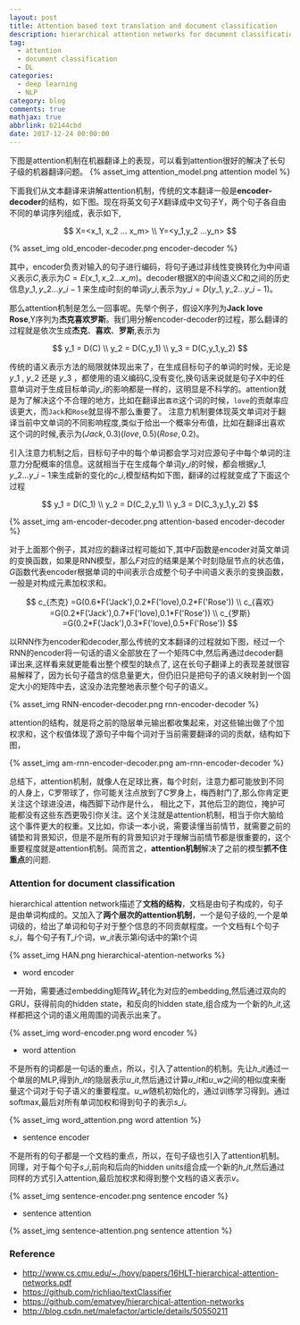 ```yaml
---
layout: post
title: Attention based text translation and document classification
description: hierarchical attention networks for document classification
tag:
  - attention
  - document classification
  - DL
categories:
  - deep learning
  - NLP
category: blog
comments: true
mathjax: true
abbrlink: b2144cbd
date: 2017-12-24 00:00:00
---
```

下图是attention机制在机器翻译上的表现，可以看到attention很好的解决了长句子级的机器翻译问题。
{% asset_img attention_model.png attention model %}


下面我们从文本翻译来讲解attention机制，传统的文本翻译一般是**encoder-decoder**的结构，如下图。现在将英文句子X翻译成中文句子Y，两个句子各自由不同的单词序列组成，表示如下,

$$
X=<x_1, x_2 ... x_m> \\
Y=<y_1,y_2 ...y_n>
$$

{% asset_img old_encoder-decoder.png encoder-decoder %}

其中，encoder负责对输入的句子进行编码，将句子通过非线性变换转化为中间语义表示$C$,表示为$C=E(x\_1,x\_2...x\_m)$。decoder根据X的中间语义$C$和之间的历史信息$y\_1, y\_2...y\_{i-1}$
来生成i时刻的单词$y\_i$,表示为$y\_i = D(y\_1,y\_2...y\_{i-1})$。

那么attention机制是怎么一回事呢。先举个例子，假设X序列为**Jack love Rose**,Y序列为**杰克喜欢罗斯**。我们用分解encoder-decoder的过程，那么翻译的过程就是依次生成**杰克**、**喜欢**、**罗斯**,表示为

$$
y_1 = D(C) \\
y_2 = D(C,y_1) \\
y_3 = D(C,y_1,y_2)
$$

传统的语义表示方法的局限就体现出来了，在生成目标句子的单词的时候，无论是 $y\_1$ , $y\_2$ 还是 $y\_3$ ，都使用的语义编码C,没有变化,换句话来说就是句子X中的任意单词对于生成目标单词$y\_i$的影响都是一样的，这明显是不科学的。attention就是为了解决这个不合理的地方，比如在翻译出`喜欢`这个词的时候，`love`的贡献率应该更大，而`Jack`和`Rose`就显得不那么重要了。
注意力机制要体现英文单词对于翻译当前中文单词的不同影响程度,类似于给出一个概率分布值，比如在翻译出喜欢这个词的时候,表示为$(Jack,0.3)(love,0.5)(Rose,0.2)$。

引入注意力机制之后，目标句子中的每个单词都会学习对应源句子中每个单词的注意力分配概率的信息。这就相当于在生成每个单词$y\_i$的时候，都会根据$y\_1,y\_2...y\_{i-1}$来生成新的变化的$c\_i$,模型结构如下图，翻译的过程就变成了下面这个过程

$$
y_1 = D(C_1) \\
y_2 = D(C_2,y_1) \\
y_3 = D(C_3,y_1,y_2)
$$

{% asset_img am-encoder-decoder.png  attention-based encoder-decoder %}

对于上面那个例子，其对应的翻译过程可能如下,其中$F$函数是encoder对英文单词的变换函数，如果是RNN模型，那么$F$对应的结果是某个时刻隐层节点的状态值，$G$函数代表encoder根据单词的中间表示合成整个句子中间语义表示的变换函数，一般是对构成元素加权求和。

$$
c_{杰克} =G(0.6*F('Jack'),0.2*F('love),0.2*F('Rose')) \\
c_{喜欢} =G(0.2*F('Jack'),0.7*F('love),0.1*F('Rose')) \\
c_{罗斯} =G(0.2*F('Jack'),0.3*F('love),0.5*F('Rose'))
$$

以RNN作为encoder和decoder,那么传统的文本翻译的过程就如下图，经过一个RNN的encoder将一句话的语义全部放在了一个矩阵C中,然后再通过decoder翻译出来,这样看来就更能看出整个模型的缺点了,
这在长句子翻译上的表现差就很容易解释了，因为长句子蕴含的信息量更大，但仍旧只是把句子的语义映射到一个固定大小的矩阵中去，这没办法完整地表示整个句子的语义。

{% asset_img RNN-encoder-decoder.png rnn-encoder-decoder %}

attention的结构，就是将之前的隐层单元输出都收集起来，对这些输出做了个加权求和，这个权值体现了源句子中每个词对于当前需要翻译的词的贡献，结构如下图，

{% asset_img am-rnn-encoder-decoder.png am-rnn-encoder-decoder %}


总结下，attention机制，就像人在足球比赛，每个时刻，注意力都可能放到不同的人身上，C罗带球了，你可能关注点放到了C罗身上，梅西射门了,那么你肯定更关注这个球进没进，梅西脚下动作是什么，
相比之下，其他后卫的跑位，掩护可能都没有这些东西更吸引你关注。这个关注就是attention机制，相当于你大脑给这个事件更大的权重。又比如，你读一本小说，需要读懂当前情节，就需要之前的铺垫和背景知识，但是不是所有的背景知识对于理解当前情节都是很重要的，这个重要程度就是attention机制。简而言之，**attention机制**解决了之前的模型**抓不住重点**的问题.


### Attention for document classification
hierarchical attention network描述了**文档的结构**，文档是由句子构成的，句子是由单词构成的。又加入了**两个层次的attention机制**，一个是句子级的,一个是单词级的，给出了单词和句子对于整个信息的不同贡献程度。一个文档有$L$个句子$s\_i$，每个句子有$T\_i$个词，$w\_{it}$表示第i句话中的第t个词

{% asset_img HAN.png hierarchical-atention-networks %}


* word encoder

一开始，需要通过embedding矩阵$W_e$转化为对应的embedding,然后通过双向的GRU，获得前向的hidden state，和反向的hidden state,组合成为一个新的$h\_{it}$,这样都把这个词的语义用周围的词表示出来了。

{% asset_img word-encoder.png word encoder %}

* word attention

不是所有的词都是一句话的重点，所以，引入了attention的机制。先让$h\_it$通过一个单层的MLP,得到$h\_{it}$的隐层表示$u\_{it}$,然后通过计算$u\_{it}$和$u\_w$之间的相似度来衡量这个词对于句子语义的重要程度。$u\_w$随机初始化的，通过训练学习得到。通过
softmax,最后对所有单词加权和得到句子的表示$s\_i$。

{% asset_img word_attention.png word attention %}

* sentence encoder

不是所有的句子都是一个文档的重点，所以，在句子级也引入了attention机制。同理，对于每个句子$s\_i$,前向和后向的hidden units组合成一个新的$h\_{it}$,然后通过同样的方式引入attention,最后加权求和得到整个文档的语义表示$v$。

{% asset_img sentence-encoder.png sentence encoder %}


* sentence attention

{% asset_img sentence-attention.png sentence attention %}

### Reference

* http://www.cs.cmu.edu/~./hovy/papers/16HLT-hierarchical-attention-networks.pdf
* https://github.com/richliao/textClassifier
* https://github.com/ematvey/hierarchical-attention-networks
* http://blog.csdn.net/malefactor/article/details/50550211

